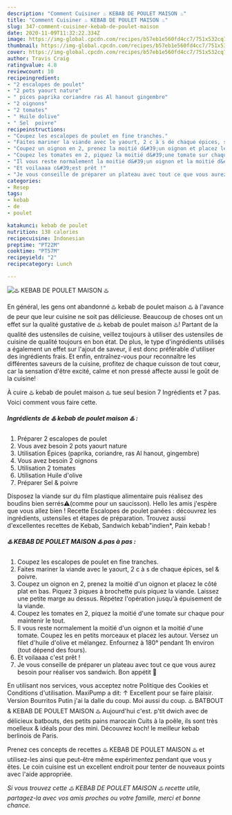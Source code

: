 ```yaml
---
description: "Comment Cuisiner ♨️ KEBAB DE POULET MAISON ♨️"
title: "Comment Cuisiner ♨️ KEBAB DE POULET MAISON ♨️"
slug: 347-comment-cuisiner-kebab-de-poulet-maison
date: 2020-11-09T11:32:22.334Z
image: https://img-global.cpcdn.com/recipes/b57eb1e560fd4cc7/751x532cq70/♨️-kebab-de-poulet-maison-♨️-photo-principale-de-la-recette.jpg
thumbnail: https://img-global.cpcdn.com/recipes/b57eb1e560fd4cc7/751x532cq70/♨️-kebab-de-poulet-maison-♨️-photo-principale-de-la-recette.jpg
cover: https://img-global.cpcdn.com/recipes/b57eb1e560fd4cc7/751x532cq70/♨️-kebab-de-poulet-maison-♨️-photo-principale-de-la-recette.jpg
author: Travis Craig
ratingvalue: 4.8
reviewcount: 10
recipeingredient:
- "2 escalopes de poulet"
- "2 pots yaourt nature"
- " pices paprika coriandre ras Al hanout gingembre"
- "2 oignons"
- "2 tomates"
- " Huile dolive"
- " Sel  poivre"
recipeinstructions:
- "Coupez les escalopes de poulet en fine tranches."
- "Faites mariner la viande avec le yaourt, 2 c à s de chaque épices, sel &amp; poivre."
- "Coupez un oignon en 2, prenez la moitié d&#39;un oignon et placez le côté plat en bas. Piquez 3 piques à brochette puis piquez la viande. Laissez une petite marge au dessus. Répétez l&#39;opération jusqu&#39;à épuisement de la viande."
- "Coupez les tomates en 2, piquez la moitié d&#39;une tomate sur chaque pour maintenir le tout."
- "Il vous reste normalement la moitié d&#39;un oignon et la moitié d&#39;une tomate. Coupez les en petits morceaux et placez les autour. Versez un filet d&#39;huile d&#39;olive et mélangez. Enfournez à 180° pendant 1h environ (tout dépend des fours)."
- "Et voilaaaa c&#39;est prêt !"
- "Je vous conseille de préparer un plateau avec tout ce que vous aurez besoin pour réaliser vos sandwich. Bon appétit 🌹"
categories:
- Resep
tags:
- kebab
- de
- poulet

katakunci: kebab de poulet 
nutrition: 138 calories
recipecuisine: Indonesian
preptime: "PT22M"
cooktime: "PT57M"
recipeyield: "2"
recipecategory: Lunch

---
```



![♨️ KEBAB DE POULET MAISON ♨️](https://img-global.cpcdn.com/recipes/b57eb1e560fd4cc7/751x532cq70/♨️-kebab-de-poulet-maison-♨️-photo-principale-de-la-recette.jpg)

En général, les gens ont abandonné ♨️ kebab de poulet maison ♨️ à l'avance de peur que leur cuisine ne soit pas délicieuse. Beaucoup de choses ont un effet sur la qualité gustative de ♨️ kebab de poulet maison ♨️! Partant de la qualité des ustensiles de cuisine, veillez toujours à utiliser des ustensiles de cuisine de qualité toujours en bon état. De plus, le type d'ingrédients utilisés a également un effet sur l'ajout de saveur, il est donc préférable d'utiliser des ingrédients frais. Et enfin, entraînez-vous pour reconnaître les différentes saveurs de la cuisine, profitez de chaque cuisson de tout cœur, car la sensation d'être excité, calme et non pressé affecte aussi le goût de la cuisine!

<!--inarticleads1-->

À cuire ♨️ kebab de poulet maison ♨️ tue seul besion 7 Ingrédients et 7 pas. Voici comment vous faire cette.

##### Ingrédients de ♨️ kebab de poulet maison ♨️ :

1. Préparer 2 escalopes de poulet
1. Vous avez besoin 2 pots yaourt nature
1. Utilisation  Épices (paprika, coriandre, ras Al hanout, gingembre)
1. Vous avez besoin 2 oignons
1. Utilisation 2 tomates
1. Utilisation  Huile d&#39;olive
1. Préparer  Sel &amp; poivre


Disposez la viande sur du film plastique alimentaire puis réalisez des boudins bien serrés⚠️(comme pour un saucisson). Hello les amis j&#39;espère que vous allez bien ! Recette Escalopes de poulet panées : découvrez les ingrédients, ustensiles et étapes de préparation. Trouvez aussi d&#39;excellentes recettes de Kebab, Sandwich kebab&#34;indien*, Pain kebab ! 

<!--inarticleads2-->

##### ♨️ KEBAB DE POULET MAISON ♨️ pas à pas :

1. Coupez les escalopes de poulet en fine tranches.
1. Faites mariner la viande avec le yaourt, 2 c à s de chaque épices, sel &amp; poivre.
1. Coupez un oignon en 2, prenez la moitié d&#39;un oignon et placez le côté plat en bas. Piquez 3 piques à brochette puis piquez la viande. Laissez une petite marge au dessus. Répétez l&#39;opération jusqu&#39;à épuisement de la viande.
1. Coupez les tomates en 2, piquez la moitié d&#39;une tomate sur chaque pour maintenir le tout.
1. Il vous reste normalement la moitié d&#39;un oignon et la moitié d&#39;une tomate. Coupez les en petits morceaux et placez les autour. Versez un filet d&#39;huile d&#39;olive et mélangez. Enfournez à 180° pendant 1h environ (tout dépend des fours).
1. Et voilaaaa c&#39;est prêt !
1. Je vous conseille de préparer un plateau avec tout ce que vous aurez besoin pour réaliser vos sandwich. Bon appétit 🌹


En utilisant nos services, vous acceptez notre Politique des Cookies et Conditions d&#39;utilisation. MaxiPump a dit: ↑ Excellent pour se faire plaisir. Version Bourritos Putin j&#39;ai la dalle du coup. Moi aussi du coup. ♨️ BATBOUT &amp; KEBAB DE POULET MAISON ♨️ Aujourd&#39;hui c&#39;est. p&#39;tit dwich avec de délicieux batbouts, des petits pains marocain Cuits à la poêle, ils sont très moelleux &amp; idéals pour des mini. Découvrez koch! le meilleur kebab berlinois de Paris. 

<!--inarticleads1-->

<p>
Prenez ces concepts de recettes ♨️ KEBAB DE POULET MAISON ♨️ et utilisez-les ainsi que peut-être même expérimentez pendant que vous y êtes. Le coin cuisine est un excellent endroit pour tenter de nouveaux points avec l'aide appropriée.
</p>

<p>
<i>Si vous trouvez cette ♨️ KEBAB DE POULET MAISON ♨️ recette utile, partagez-la avec vos amis proches ou votre famille, merci et bonne chance.</i>
</p>
